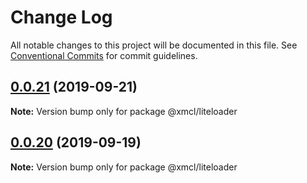 # Change Log

All notable changes to this project will be documented in this file.
See [Conventional Commits](https://conventionalcommits.org) for commit guidelines.

## [0.0.21](https://github.com/Voxelum/minecraft-launcher-core-node/compare/@xmcl/liteloader@0.0.20...@xmcl/liteloader@0.0.21) (2019-09-21)

**Note:** Version bump only for package @xmcl/liteloader





## [0.0.20](https://github.com/Voxelum/minecraft-launcher-core-node/compare/@xmcl/liteloader@0.0.19...@xmcl/liteloader@0.0.20) (2019-09-19)

**Note:** Version bump only for package @xmcl/liteloader

